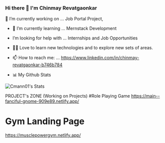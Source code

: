 ### Hi there 👋 I'm Chinmay Revatgaonkar
🔭 I’m currently working on ... Job Portal Project,
- 🌱 I’m currently learning ... Mernstack Development
- I’m looking for help with ... Internships and Job Opportunities
- 👨‍💻 Love to learn new technologies and to explore new sets of areas.
- 📫 How to reach me: ... https://www.linkedin.com/in/chinmay-revatgaonkar-b746b784
  
- 📊 My Github Stats
  
![Cmann01's Stats](https://github-readme-stats.vercel.app/api?username=Cmann01&theme=vue-dark&show_icons=true&hide_border=true&count_private=true)

PROJECT's ZONE (Working on Projects)
#Role Playing Game
https://main--fanciful-gnome-909e89.netlify.app/

# Gym Landing Page
https://musclepowergym.netlify.app/
<!--
**Cmann01/Cmann01** is a ✨ _special_ ✨ repository because its `README.md` (this file) appears on your GitHub profile.

Here are some ideas to get you started:

- 
- 👯 I’m looking to collaborate on ...
- 🤔 I’m looking for help with ...
- 💬 Ask me about ...
- 📫 How to reach me: ...
- 😄 Pronouns: ...
- ⚡ Fun fact: ...
-->

